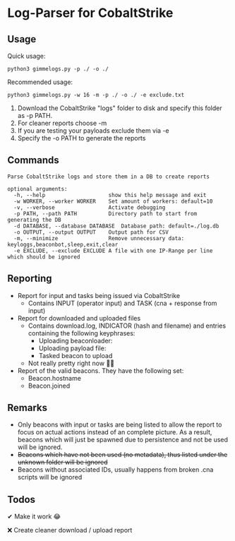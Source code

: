 # Log-Parser for CobaltStrike

## Usage
Quick usage:
```
python3 gimmelogs.py -p ./ -o ./
```
Recommended usage:
```
python3 gimmelogs.py -w 16 -m -p ./ -o ./ -e exclude.txt
```
1. Download the CobaltStrike "logs" folder to disk and specify this folder as -p PATH.
2. For cleaner reports choose -m 
3. If you are testing your payloads exclude them via -e
4. Specify the -o PATH to generate the reports

## Commands
```
Parse CobaltStrike logs and store them in a DB to create reports

optional arguments:
  -h, --help                    show this help message and exit
  -w WORKER, --worker WORKER    Set amount of workers: default=10
  -v, --verbose                 Activate debugging
  -p PATH, --path PATH          Directory path to start from generating the DB
  -d DATABASE, --database DATABASE  Database path: default=./log.db
  -o OUTPUT, --output OUTPUT    Output path for CSV
  -m, --minimize                Remove unnecessary data: keyloggs,beaconbot,sleep,exit,clear
  -e EXCLUDE, --exclude EXCLUDE A file with one IP-Range per line which should be ignored
```
## Reporting
* Report for input and tasks being issued via CobaltStrike
  * Contains INPUT (operator input) and TASK (cna + response from input)
* Report for downloaded and uploaded files
  * Contains download.log, INDICATOR (hash and filename) and entries containing the following keyphrases:
    * Uploading beaconloader:
    * Uploading payload file:
    * Tasked beacon to upload
  * Not really pretty right now 🤷‍♂️
* Report of the valid beacons. They have the following set:
  * Beacon.hostname
  * Beacon.joined


## Remarks
* Only beacons with input or tasks are being listed to allow the report to focus on actual actions instead of an complete picture. As a result, beacons which will just be spawned due to persistence and not be used will be ignored.
* <s>Beacons which have not been used (no metadata), thus listed under the unknown folder will be ignored</s>
* Beacons without associated IDs, usually happens from broken .cna scripts will be ignored

## Todos
✔ Make it work 😂

❌ Create cleaner download / upload report